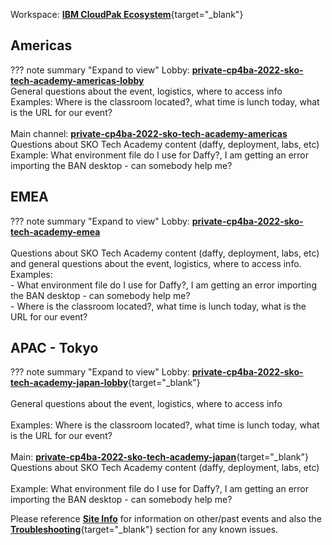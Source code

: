 <!---
Workspace: [**IBM CloudPak Ecosystem**](http://ibm-cloudpak-partners.slack.com){target="_blank"}  
Workspace: <a href="http://ibm-cloudpak-partners.slack.com" target="_blank">**IBM CloudPak Ecosystem**</a>  
----->

Workspace: [**IBM CloudPak Ecosystem**](http://ibm-cloudpak-partners.slack.com){target="_blank"}  

## Americas   
<a name="slack-americas"></a>
??? note summary "Expand to view"
    Lobby: <a href="https://ibm-cloudpak-partners.slack.com/archives/C03H2NQVC0Y" target="_blank">**private-cp4ba-2022-sko-tech-academy-americas-lobby**</a>  
    General questions about the event, logistics, where to access info  
    Examples: Where is the classroom located?, what time is lunch today, what is the URL for our event?  
    <br>
    Main channel: <a href="https://ibm-cloudpak-partners.slack.com/archives/C03HMC19JQ6" target="_blank">**private-cp4ba-2022-sko-tech-academy-americas**</a>  
    Questions about SKO Tech Academy content (daffy, deployment, labs, etc)  
    Example: What environment file do I use for Daffy?, I am getting an error importing the BAN desktop - can somebody help me?
    <br>

## EMEA   
<a name="slack-emea"></a>
??? note summary "Expand to view"
    Lobby: <a href="https://ibm-cloudpak-partners.slack.com/archives/C03JJTLN04Q" target="_blank">**private-cp4ba-2022-sko-tech-academy-emea**</a>  
    <br>
    Questions about SKO Tech Academy content (daffy, deployment, labs, etc) and general questions about the event, logistics, where to access info.  
    Examples:  
        - What environment file do I use for Daffy?, I am getting an error importing the BAN desktop - can somebody help me?  
        - Where is the classroom located?, what time is lunch today, what is the URL for our event?  

## APAC - Tokyo
<a name="slack-tokyo"></a>
??? note summary "Expand to view"
    Lobby: [**private-cp4ba-2022-sko-tech-academy-japan-lobby**](https://ibm-cloudpak-partners.slack.com/archives/C03NL28GDGC){target="_blank"}  
    <br>
    General questions about the event, logistics, where to access info  
    <br>
    Examples: Where is the classroom located?, what time is lunch today, what is the URL for our event?  
    <br>
    Main: [**private-cp4ba-2022-sko-tech-academy-japan**](https://ibm-cloudpak-partners.slack.com/archives/C03NHLAHPD0){target="_blank"}  
    Questions about SKO Tech Academy content (daffy, deployment, labs, etc)  
    <br>
    Example: What environment file do I use for Daffy?, I am getting an error importing the BAN desktop - can somebody help me?
    <br>


Please reference [**Site Info**](../site-info) for information on other/past events and also the [**Troubleshooting**](../../troubleshooting/troubleshooting){target="_blank"} section for any known issues.  
